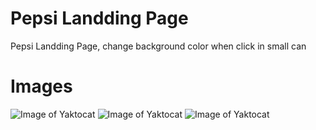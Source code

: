 # Pepsi Landding Page
 Pepsi Landding Page, change background color when click in small can

 # Images
 ![Image of Yaktocat](https://i.ibb.co/3cfBrP4/01.jpg)
 ![Image of Yaktocat](https://i.ibb.co/ZSsTZgq/02.jpg)
 ![Image of Yaktocat](https://i.ibb.co/PMQ51CV/03.jpg)
